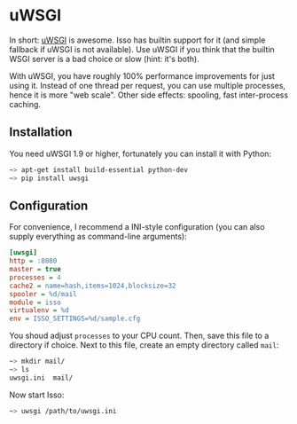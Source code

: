 uWSGI
=====

In short: [uWSGI](http://uwsgi-docs.readthedocs.org/) is awesome. Isso has
builtin support for it (and simple fallback if uWSGI is not available). Use
uWSGI if you think that the builtin WSGI server is a bad choice or slow (hint:
it's both).

With uWSGI, you have roughly 100% performance improvements for just using it.
Instead of one thread per request, you can use multiple processes, hence it
is more "web scale". Other side effects: spooling, fast inter-process caching.


Installation
------------

You need uWSGI 1.9 or higher, fortunately you can install it with Python:

```sh
~> apt-get install build-essential python-dev
~> pip install uwsgi
```

Configuration
-------------

For convenience, I recommend a INI-style configuration (you can also supply everything
as command-line arguments):

```ini
[uwsgi]
http = :8080
master = true
processes = 4
cache2 = name=hash,items=1024,blocksize=32
spooler = %d/mail
module = isso
virtualenv = %d
env = ISSO_SETTINGS=%d/sample.cfg
```

You shoud adjust `processes` to your CPU count. Then, save this file to a directory
if choice. Next to this file, create an empty directory called `mail`:

```sh
~> mkdir mail/
~> ls
uwsgi.ini  mail/
```

Now start Isso:

```sh
~> uwsgi /path/to/uwsgi.ini
```
